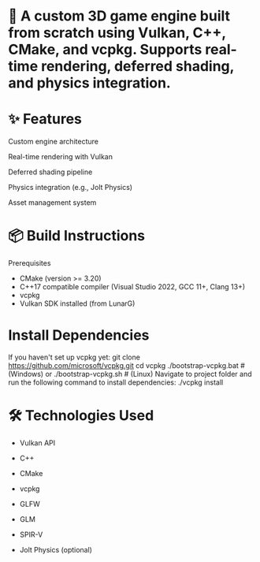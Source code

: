 # 🚀 A custom 3D game engine built from scratch using Vulkan, C++, CMake, and vcpkg. Supports real-time rendering, deferred shading, and physics integration.

# ✨ Features
Custom engine architecture

Real-time rendering with Vulkan

Deferred shading pipeline

Physics integration (e.g., Jolt Physics)

Asset management system


# 📦 Build Instructions
Prerequisites
- CMake (version >= 3.20)
- C++17 compatible compiler (Visual Studio 2022, GCC 11+, Clang 13+)
- vcpkg
- Vulkan SDK installed (from LunarG)

# Install Dependencies
If you haven't set up vcpkg yet:
git clone https://github.com/microsoft/vcpkg.git
cd vcpkg
./bootstrap-vcpkg.bat   # (Windows)
or
./bootstrap-vcpkg.sh    # (Linux)
Navigate to project folder and run the following command to install dependencies:
./vcpkg install

# 🛠️ Technologies Used
- Vulkan API

- C++

- CMake

- vcpkg

- GLFW

- GLM

- SPIR-V

- Jolt Physics (optional)
